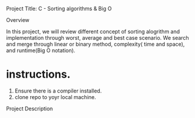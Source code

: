 Project Title: C - Sorting algorithms & Big O

Overview

In this project, we will review different concept of sorting alogrithm and implementation through worst, average and best case scenario. We search and merge through linear or binary method, complexity( time and space), and runtime(Big O notation).

# instructions. 

1. Ensure there is a compiler installed.
2. clone repo to yoyr local machine.



Project Description


